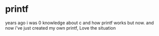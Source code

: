 # printf
years ago i was 0 knowledge about c and how printf works but now. and now i've just created my own printf, Love the situation
